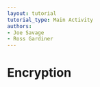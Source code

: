 ```yaml
---
layout: tutorial
tutorial_type: Main Activity
authors:
- Joe Savage
- Ross Gardiner
---
```


# Encryption
